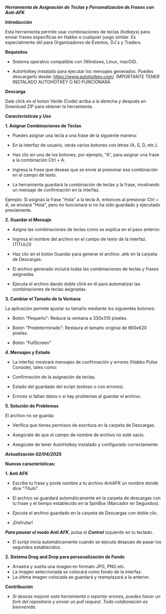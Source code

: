 ***Herramienta de Asignación de Teclas y Personalización de Frases con Anti-AFK***   


**Introducción**

Esta herramienta permite usar combinaciones de teclas (hotkeys) para enviar frases específicas en Habbo o cualquier juego similar. Es especialmente útil para Organizadores de Eventos, DJ´s y Traders.

**Requisitos**

- Sistema operativo compatible con (Windows, Linux, macOS).

- AutoHotkey instalado para ejecutar los mensajes generados. Puedes descargarlo desde: https://www.autohotkey.com/.  IMPORTANTE TENER INSTALADO AUTOHOTKEY O NO FUNCIONARÁ

**Descarga**

Dale click en el boton Verde (Code) arriba a la derecha y después en Download ZIP para obtener la herramienta.

***Características y Uso***

**1. Asignar Combinaciones de Teclas**

- Puedes asignar una tecla a una frase de la siguiente manera:

- En la interfaz de usuario, verás varios botones con letras (A, S, D, etc.).

- Haz clic en uno de los botones, por ejemplo, "A", para asignar una frase a la combinación Ctrl + A.

- Ingresa la frase que deseas que se envíe al presionar esa combinación en el campo de texto.

- La herramienta guardará la combinación de teclas y la frase, mostrando un mensaje de confirmación en la interfaz.

Ejemplo:
Si asignas la frase "Hola" a la tecla A, entonces al presionar Ctrl + A, se enviará "Hola", pero no funcionará si no ha sido guardado y ejecutado previamente.

**2. Guardar el Mensaje**

- Asigna las combinaciones de teclas como se explica en el paso anterior.

- Ingresa el nombre del archivo en el campo de texto de la interfaz. (TITULO)

- Haz clic en el botón Guardar para generar el archivo .ahk en la carpeta de Descargas.

- El archivo generado incluirá todas las combinaciones de teclas y frases asignadas.

- Ejecuta el archivo dando doble click en él para automatizar las combinaciones de teclas asignadas.

**3. Cambiar el Tamaño de la Ventana**

La aplicación permite ajustar su tamaño mediante los siguientes botones:

- Botón "Pequeño": Reduce la ventana a 330x310 píxeles.

- Botón "Predeterminado": Restaura el tamaño original de 660x620 píxeles.

- Botón "FullScreen"


**4. Mensajes y Estado**

- La interfaz mostrará mensajes de confirmación y errores (Habbo Pulse Console), tales como:

- Confirmación de la asignación de teclas.

- Estado del guardado del script (exitoso o con errores).

- Errores si faltan datos o si hay problemas al guardar el archivo.

**5. Solución de Problemas**

El archivo no se guarda:

- Verifica que tienes permisos de escritura en la carpeta de Descargas.

- Asegúrate de que el campo de nombre de archivo no esté vacío.

- Asegúrate de tener AutoHotkey instalado y configurado correctamente.

***Actualización 02/04/2025*** 

**Nuevas características:**

**1. Anti AFK**

- Escribe tu frase y ponle nombre a tu archivo AntiAFK un nombre donde dice "Título".

- El archivo se guardará automáticamente en la carpeta de descargas con tu frase y el tiempo establecido en la SpinBox (Marcador en Segundos).

- Ejecuta el archivo guardado en la carpeta de Descargas con doble clic.

- ¡Disfrutar!

***Para pausar el modo Anti AFK***, pulsa el ***Control*** izquierdo en tu teclado.

- El script inicia automáticamente cuando se ejecuta despues de pasar los segundos establecidos.

**2. Sistema Drag and Drop para personalización de Fondo**

- Arrastra y suelta una imagen en formato JPG, PNG etc.
- La imagen seleccionada se colocará como fondo de la interfaz.
- La última imagen colocada se guardará y reemplazará a la anterior.


**Contribución**

- *Si deseas mejorar esta herramienta o reportar errores, puedes hacer un fork del repositorio y enviar un pull request. Toda colaboración es bienvenida.*

